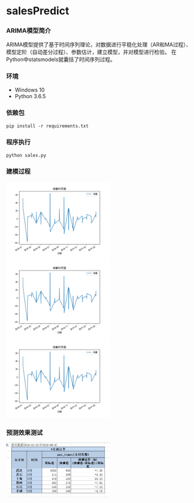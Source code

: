# salesPredict

### ARIMA模型简介
ARIMA模型提供了基于时间序列理论，对数据进行平稳化处理（AR和MA过程）、模型定阶（自动差分过程）、参数估计，建立模型，并对模型进行检验。
在Python中statsmodels就囊括了时间序列过程。

### 环境
- Windows 10
- Python 3.6.5

### 依赖包
```
pip install -r requirements.txt
```

### 程序执行
```
python sales.py
```

### 建模过程
<img src="./pictures/销量时序图.png?raw=true" width="280"/> 
<img src="./pictures/销量时序图.png?raw=true" width="280"/> 
<img src="./pictures/销量时序图.png?raw=true" width="280"/>
</br>

### 预测效果测试
<img src="./pictures/销量预测测试情况.png?raw=true" width="280"/>
</br>
